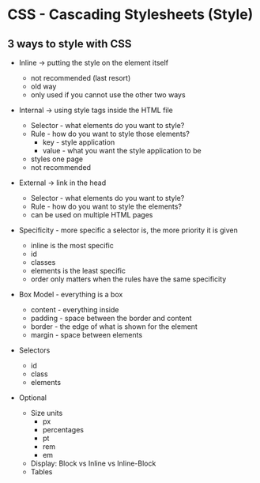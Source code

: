 # CSS - Cascading Stylesheets (Style)

## 3 ways to style with CSS

- Inline -> putting the style on the element itself
  - not recommended (last resort)
  - old way
  - only used if you cannot use the other two ways

- Internal -> using style tags inside the HTML file
  - Selector - what elements do you want to style?
  - Rule - how do you want to style those elements?
    - key - style application
    - value - what you want the style application to be
  - styles one page
  - not recommended

- External -> link in the head
  - Selector - what elements do you want to style?
  - Rule - how do you want to style the elements?
  - can be used on multiple HTML pages

- Specificity - more specific a selector is, the more priority it is given
  - inline is the most specific
  - id
  - classes
  - elements is the least specific
  - order only matters when the rules have the same specificity

- Box Model - everything is a box
  - content - everything inside
  - padding - space between the border and content
  - border - the edge of what is shown for the element
  - margin - space between elements

- Selectors
  - id
  - class
  - elements

- Optional
  - Size units
    - px
    - percentages
    - pt
    - rem
    - em
  - Display: Block vs Inline vs Inline-Block
  - Tables 